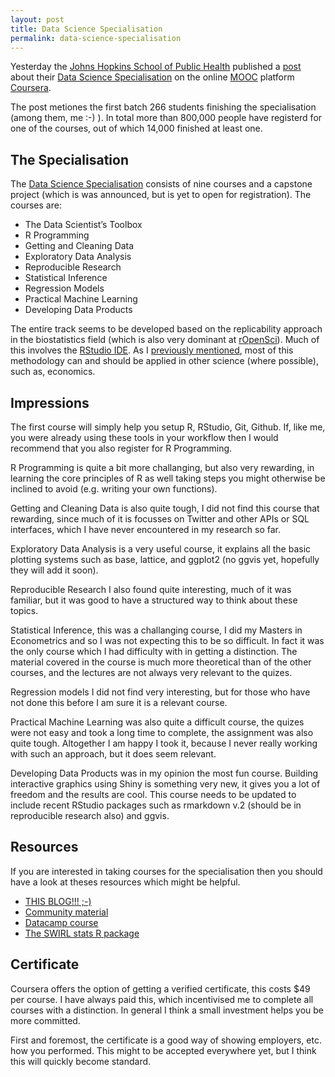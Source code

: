 ```yaml
---
layout: post
title: Data Science Specialisation
permalink: data-science-specialisation
---
```


Yesterday the [Johns Hopkins School of Public Health](http://www.jhsph.edu/) published a [post](http://www.jhsph.edu/news/news-releases/2014/johns-hopkins-bloomberg-school-of-public-healths-data-science-specialization-mooc-series-launches-industry-collaboration-with-swiftkey.html) about their [Data Science Specialisation](https://www.coursera.org/specialization/jhudatascience/1) on the online [MOOC](http://en.wikipedia.org/wiki/Massive_open_online_course) platform [Coursera](https://www.coursera.org/).

The post metiones the first batch 266 students finishing the specialisation (among them, me :-) ). In total more than 800,000 people have registerd for one of the courses, out of which 14,000 finished at least one.

The Specialisation
-------------------
The [Data Science Specialisation](https://www.coursera.org/specialization/jhudatascience/1) consists of nine courses and a capstone project (which is was announced, but is yet to open for registration). The courses are:

* The Data Scientist’s Toolbox
* R Programming
* Getting and Cleaning Data
* Exploratory Data Analysis
* Reproducible Research
* Statistical Inference
* Regression Models
* Practical Machine Learning
* Developing Data Products

The entire track seems to be developed based on the replicability approach in the biostatistics field (which is also very dominant at [rOpenSci](http://ropensci.org/)). Much of this involves the [RStudio IDE](http://www.rstudio.com/). As I [previously mentioned](http://qua.st/learning-R-git/), most of this methodology can and should be applied in other science (where possible), such as, economics.


Impressions
-----------------------
The first course will simply help you setup R, RStudio, Git, Github. If, like me, you were already using these tools in your workflow then I would recommend that you also register for R Programming.

R Programming is quite a bit more challanging, but also very rewarding, in learning the core principles of R as well taking steps you might otherwise be inclined to avoid (e.g. writing your own functions).

Getting and Cleaning Data is also quite tough, I did not find this course that rewarding, since much of it is focusses on Twitter and other APIs or SQL interfaces, which I have never encountered in my research so far.

Exploratory Data Analysis is a very useful course, it explains all the basic plotting systems such as base, lattice, and ggplot2 (no ggvis yet, hopefully they will add it soon).

Reproducible Research I also found quite interesting, much of it was familiar, but it was good to have a structured way to think about these topics.

Statistical Inference, this was a challanging course, I did my Masters in Econometrics and so I was not expecting this to be so difficult. In fact it was the only course which I had difficulty with in getting a distinction. The material covered in the course is much more theoretical than of the other courses, and the lectures are not always very relevant to the quizes.

Regression models I did not find very interesting, but for those who have not done this before I am sure it is a relevant course.

Practical Machine Learning was also quite a difficult course, the quizes were not easy and took a long time to complete, the assignment was also quite tough. Altogether I am happy I took it, because I never really working with such an approach, but it does seem relevant.

Developing Data Products was in my opinion the most fun course. Building interactive graphics using Shiny is something very new, it gives you a lot of freedom and the results are cool. This course needs to be updated to include recent RStudio packages such as rmarkdown v.2 (should be in reproducible research also) and ggvis.


Resources
----------------
If you are interested in taking courses for the specialisation then you should have a look at theses resources which might be helpful.

* [THIS BLOG!!! ;-)](http://qua.st/)
* [Community material](http://datasciencespecialization.github.io/)
* [Datacamp course](https://www.datacamp.com/courses/data-analysis-and-statistical-inference_mine-cetinkaya-rundel-by-datacamp)
* [The SWIRL stats R package](http://swirlstats.com/)


Certificate
---------------
Coursera offers the option of getting a verified certificate, this costs $49 per course. I have always paid this, which incentivised me to complete all courses with a distinction. In general I think a small investment helps you be more committed.

First and foremost, the certificate is a good way of showing employers, etc. how you performed. This might to be accepted everywhere yet, but I think this will quickly become standard.
